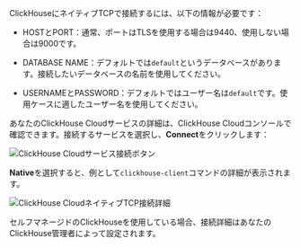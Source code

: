 ClickHouseにネイティブTCPで接続するには、以下の情報が必要です：

- HOSTとPORT：通常、ポートはTLSを使用する場合は9440、使用しない場合は9000です。

- DATABASE NAME：デフォルトでは`default`というデータベースがあります。接続したいデータベースの名前を使用してください。

- USERNAMEとPASSWORD：デフォルトではユーザー名は`default`です。使用ケースに適したユーザー名を使用してください。

あなたのClickHouse Cloudサービスの詳細は、ClickHouse Cloudコンソールで確認できます。接続するサービスを選択し、**Connect**をクリックします：

![ClickHouse Cloudサービス接続ボタン](@site/i18n/ja/docusaurus-plugin-content-docs/current/_snippets/images/cloud-connect-button.png)

**Native**を選択すると、例として`clickhouse-client`コマンドの詳細が表示されます。

![ClickHouse CloudネイティブTCP接続詳細](@site/i18n/ja/docusaurus-plugin-content-docs/current/_snippets/images/connection-details-native.png)

セルフマネージドのClickHouseを使用している場合、接続詳細はあなたのClickHouse管理者によって設定されます。
